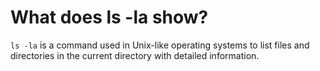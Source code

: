 # What does ls -la show?
`ls -la` is a command used in Unix-like operating systems to list files and directories in the current directory with detailed information.